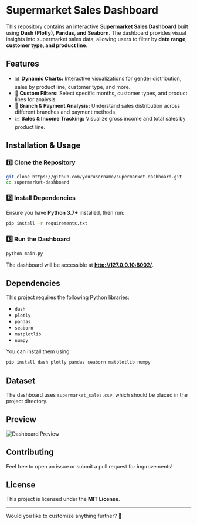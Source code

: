 # **Supermarket Sales Dashboard**

This repository contains an interactive **Supermarket Sales Dashboard** built using **Dash (Plotly), Pandas, and Seaborn**. The dashboard provides visual insights into supermarket sales data, allowing users to filter by **date range, customer type, and product line**.

## **Features**
- 📊 **Dynamic Charts:** Interactive visualizations for gender distribution, sales by product line, customer type, and more.
- 🎯 **Custom Filters:** Select specific months, customer types, and product lines for analysis.
- 🏪 **Branch & Payment Analysis:** Understand sales distribution across different branches and payment methods.
- 📈 **Sales & Income Tracking:** Visualize gross income and total sales by product line.

## **Installation & Usage**
### **1️⃣ Clone the Repository**
```bash
git clone https://github.com/yourusername/supermarket-dashboard.git
cd supermarket-dashboard
```

### **2️⃣ Install Dependencies**
Ensure you have **Python 3.7+** installed, then run:
```bash
pip install -r requirements.txt
```

### **3️⃣ Run the Dashboard**
```bash
python main.py
```
The dashboard will be accessible at **http://127.0.0.10:8002/**.

## **Dependencies**
This project requires the following Python libraries:
- `dash`
- `plotly`
- `pandas`
- `seaborn`
- `matplotlib`
- `numpy`

You can install them using:
```bash
pip install dash plotly pandas seaborn matplotlib numpy
```

## **Dataset**
The dashboard uses `supermarket_sales.csv`, which should be placed in the project directory.

## **Preview**
![Dashboard Preview](Images/dashboard_preview.png)

## **Contributing**
Feel free to open an issue or submit a pull request for improvements!

## **License**
This project is licensed under the **MIT License**.

---

Would you like to customize anything further? 🚀